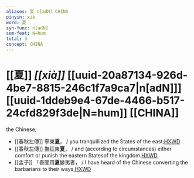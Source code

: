 ```yaml
---
aliases: 夏 n[adN] CHINA
pinyin: xià
word: 夏
syn-func: n[adN]
sem-feat: N=hum
total: 3
concept: CHINA 
---
```

# [[夏]] *[[xià]]*  [[uuid-20a87134-926d-4be7-8815-246c1f7a9ca7|n[adN]]] [[uuid-1ddeb9e4-67de-4466-b517-24cfd829f3de|N=hum]] [[CHINA]]
the Chinese;
 - [[春秋左傳]] 寧東**夏**， / you tranquillized the States of the east;[HXWD](https://hxwd.org/textview.html?location=KR1e0001_tls_010-15a.25)
 - [[春秋左傳]] 撫征東**夏**， / and (according to circumstances) either comfort or punish the eastern Statesof the kingdom.[HXWD](https://hxwd.org/textview.html?location=KR1e0001_tls_010-392a.44)
 - [[孟子]] 「吾聞用**夏**變夷者， / I have heard of the Chinese converting the barbarians to their ways,[HXWD](https://hxwd.org/textview.html?location=KR1h0001_tls_005-49a.2)